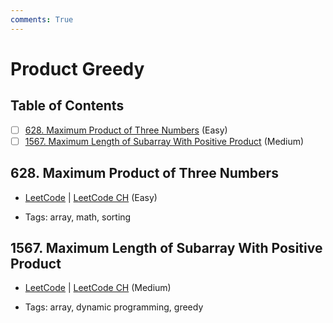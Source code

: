 ```yaml
---
comments: True
---
```


# Product Greedy

## Table of Contents

- [ ] [628. Maximum Product of Three Numbers](https://leetcode.cn/problems/maximum-product-of-three-numbers/) (Easy)
- [ ] [1567. Maximum Length of Subarray With Positive Product](https://leetcode.cn/problems/maximum-length-of-subarray-with-positive-product/) (Medium)

## 628. Maximum Product of Three Numbers

-   [LeetCode](https://leetcode.com/problems/maximum-product-of-three-numbers/) | [LeetCode CH](https://leetcode.cn/problems/maximum-product-of-three-numbers/) (Easy)

-   Tags: array, math, sorting


## 1567. Maximum Length of Subarray With Positive Product

-   [LeetCode](https://leetcode.com/problems/maximum-length-of-subarray-with-positive-product/) | [LeetCode CH](https://leetcode.cn/problems/maximum-length-of-subarray-with-positive-product/) (Medium)

-   Tags: array, dynamic programming, greedy
